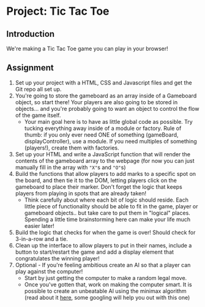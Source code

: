 # Project: Tic Tac Toe

## Introduction

We're making a Tic Tac Toe game you can play in your browser!

## Assignment

1. Set up your project with a HTML, CSS and Javascript files and get the Git repo all set up.
2. You're going to store the gameboard as an array inside of a Gameboard object, so start there!  Your players are also going to be stored in objects... and you're probably going to want an object to control the flow of the game itself.
   * Your main goal here is to have as little global code as possible.  Try tucking everything away inside of a module or factory.  Rule of thumb: if you only ever need ONE of something \(gameBoard, displayController\), use a module.  If you need multiples of something \(players!\), create them with factories.
3. Set up your HTML and write a JavaScript function that will render the contents of the gameboard array to the webpage \(for now you can just manually fill in the array with `"X"`s and `"O"`s\)
4. Build the functions that allow players to add marks to a specific spot on the board, and then tie it to the DOM, letting players click on the gameboard to place their marker. Don't forget the logic that keeps players from playing in spots that are already taken!
   * Think carefully about where each bit of logic should reside. Each little piece of functionality should be able to fit in the game, player or gameboard objects.. but take care to put them in "logical" places.  Spending a little time brainstorming here can make your life much easier later!
5. Build the logic that checks for when the game is over!  Should check for 3-in-a-row and a tie.
6. Clean up the interface to allow players to put in their names, include a button to start/restart the game and add a display element that congratulates the winning player!
7. Optional - If you're feeling ambitious create an AI so that a player can play against the computer!
   * Start by just getting the computer to make a random legal move.
   * Once you've gotten that, work on making the computer smart.  It is possible to create an unbeatable AI using the minimax algorithm \(read about it [here](https://en.wikipedia.org/wiki/Minimax), some googling will help you out with this one\)

